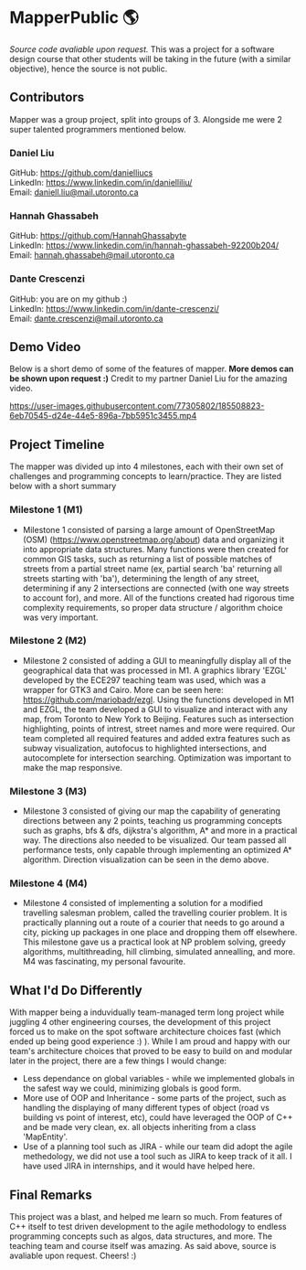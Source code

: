 # MapperPublic :earth_americas:

*Source code avaliable upon request.*  This was a project for a software design course that other students will be taking in the future (with a similar objective), hence the source is not public.

## Contributors
Mapper was a group project, split into groups of 3.  Alongside me were 2 super talented programmers mentioned below.

### Daniel Liu
GitHub: https://github.com/danielliucs  
LinkedIn: https://www.linkedin.com/in/danielliliu/  
Email: daniell.liu@mail.utoronto.ca  

### Hannah Ghassabeh  
GitHub: https://github.com/HannahGhassabyte  
LinkedIn: https://www.linkedin.com/in/hannah-ghassabeh-92200b204/  
Email: hannah.ghassabeh@mail.utoronto.ca  

### Dante Crescenzi
GitHub: you are on my github :)   
LinkedIn: https://www.linkedin.com/in/dante-crescenzi/  
Email: dante.crescenzi@mail.utoronto.ca  

## Demo Video
Below is a short demo of some of the features of mapper.  **More demos can be shown upon request :)**  Credit to my partner Daniel Liu for the amazing video.

https://user-images.githubusercontent.com/77305802/185508823-6eb70545-d24e-44e5-896a-7bb5951c3455.mp4

## Project Timeline
The mapper was divided up into 4 milestones, each with their own set of challenges and programming concepts to learn/practice.  They are listed below with a short summary

### Milestone 1 (M1)
* Milestone 1 consisted of parsing a large amount of OpenStreetMap (OSM) (https://www.openstreetmap.org/about) data and organizing it into appropriate data structures.  Many functions were then created for common GIS tasks, such as returning a list of possible matches of streets from a partial street name (ex, partial search 'ba' returning all streets starting with 'ba'), determining the length of any street, determining if any 2 intersections are connected (with one way streets to account for), and more.  All of the functions created had rigorous time complexity requirements, so proper data structure / algorithm choice was very important.

### Milestone 2 (M2)
* Milestone 2 consisted of adding a GUI to meaningfully display all of the geographical data that was processed in M1.  A graphics library 'EZGL' developed by the ECE297 teaching team was used, which was a wrapper for GTK3 and Cairo.  More can be seen here: https://github.com/mariobadr/ezgl.  Using the functions developed in M1 and EZGL, the team developed a GUI to visualize and interact with any map, from Toronto to New York to Beijing.  Features such as intersection highlighting, points of intrest, street names and more were required.  Our team completed all required features and added extra features such as subway visualization, autofocus to highlighted intersections, and autocomplete for intersection searching.  Optimization was important to make the map responsive.

### Milestone 3 (M3)
* Milestone 3 consisted of giving our map the capability of generating directions between any 2 points, teaching us programming concepts such as graphs, bfs & dfs, dijkstra's algorithm, A* and more in a practical way.  The directions also needed to be visualized.  Our team passed all performance tests, only capable through implementing an optimized A* algorithm.  Direction visualization can be seen in the demo above.

### Milestone 4 (M4)
* Milestone 4 consisted of implementing a solution for a modified travelling salesman problem, called the travelling courier problem.  It is practically planning out a route of a courier that needs to go around a city, picking up packages in one place and dropping them off elsewhere.  This milestone gave us a practical look at NP problem solving, greedy algorithms, multithreading, hill climbing, simulated annealling, and more.  M4 was fascinating, my personal favourite.

## What I'd Do Differently
With mapper being a induvidually team-managed term long project while juggling 4 other engineering courses, the development of this project forced us to make on the spot software architecture choices fast (which ended up being good experience :) ).  While I am proud and happy with our team's architecture choices that proved to be easy to build on and modular later in the project, there are a few things I would change:
* Less dependance on global variables - while we implemented globals in the safest way we could, minimizing globals is good form.  
* More use of OOP and Inheritance - some parts of the project, such as handling the displaying of many different types of object (road vs building vs point of interest, etc), could have leveraged the OOP of C++ and be made very clean, ex.  all objects inheriting from a class 'MapEntity'.
* Use of a planning tool such as JIRA - while our team did adopt the agile methedology, we did not use a tool such as JIRA to keep track of it all.  I have used JIRA in internships, and it would have helped here.

## Final Remarks
This project was a blast, and helped me learn so much.  From features of C++ itself to test driven development to the agile methodology to endless programming concepts such as algos, data structures, and more.  The teaching team and course itself was amazing.  As said above, source is avaliable upon request.  Cheers! :) 
